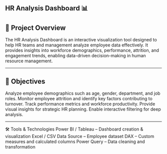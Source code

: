 ## HR Analysis Dashboard 📊

## 📌 Project Overview
The HR Analysis Dashboard is an interactive visualization tool designed to help HR teams and management analyze employee data effectively.
It provides insights into workforce demographics, performance, attrition, and engagement trends, enabling data-driven decision-making in human resource management.

------

## 🎯 Objectives
Analyze employee demographics such as age, gender, department, and job roles.
Monitor employee attrition and identify key factors contributing to turnover.
Track performance metrics and workforce productivity.
Provide visual insights for strategic HR planning.
Enable interactive filtering for deep analysis.

-------

🛠️ Tools & Technologies
Power BI / Tableau – Dashboard creation & visualization
Excel / CSV Data Source – Employee dataset
DAX – Custom measures and calculated columns
Power Query – Data cleaning and transformation

